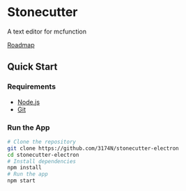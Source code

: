 # Stonecutter

A text editor for mcfunction

[Roadmap](https://github.com/3174N/stonecutter-electron/projects/1)

## Quick Start

### Requirements

-   [Node.js](https://nodejs.org/)
-   [Git](https://git-scm.com/)

### Run the App

```bash
# Clone the repository
git clone https://github.com/3174N/stonecutter-electron
cd stonecutter-electron
# Install dependencies
npm install
# Run the app
npm start
```
